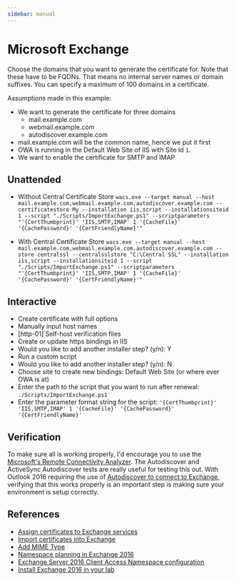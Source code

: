 ```yaml
---
sidebar: manual
---
```


# Microsoft Exchange
Choose the domains that you want to generate the certificate for. Note that these have to be FQDNs. 
That means no internal server names or domain suffixes. You can specify a maximum of 100 domains 
in a certificate.

Assumptions made in this example:

- We want to generate the certificate for three domains
   - mail.example.com
   - webmail.example.com
   - autodiscover.example.com
- mail.example.com will be the common name, hence we put it first
- OWA is running in the Default Web Site of IIS with Site Id `1`.
- We want to enable the certificate for SMTP and IMAP

## Unattended
- Without Central Certificate Store 
  `wacs.exe --target manual --host mail.example.com,webmail.example.com,autodiscover.example.com --certificatestore My --installation iis,script --installationsiteid 1 --script "./Scripts/ImportExchange.ps1" --scriptparameters "'{CertThumbprint}' 'IIS,SMTP,IMAP' 1 '{CacheFile}' '{CachePassword}' '{CertFriendlyName}'"`

- With Central Certificate Store
`wacs.exe --target manual --host mail.example.com,webmail.example.com,autodiscover.example.com --store centralssl --centralsslstore "C:\Central SSL" --installation iis,script --installationsiteid 1 --script "./Scripts/ImportExchange.ps1" --scriptparameters "'{CertThumbprint}' 'IIS,SMTP,IMAP' 1 '{CacheFile}' '{CachePassword}' '{CertFriendlyName}'"`

## Interactive
- Create certificate with full options
- Manually input host names
- [http-01] Self-host verification files
- Create or update https bindings in IIS
- Would you like to add another installer step? (y/n): Y
- Run a custom script
- Would you like to add another installer step? (y/n): N
- Choose site to create new bindings: Default Web Site (or where ever OWA is at)
- Enter the path to the script that you want to run after renewal: `./Scripts/ImportExchange.ps1`
- Enter the parameter format string for the script: `'{CertThumbprint}' 'IIS,SMTP,IMAP' 1 '{CacheFile}' '{CachePassword}' '{CertFriendlyName}'`

## Verification
To make sure all is working properly, I'd encourage you to use the 
[Microsoft's Remote Connectivity Analyzer](https://testconnectivity.microsoft.com/). 
The Autodiscover and ActiveSync Autodiscover tests are really useful for testing this out. 
With Outlook 2016 requiring the use of [Autodiscover to connect to Exchange](http://blogs.technet.com/b/exchange/archive/2015/11/19/outlook-2016-what-exchange-admins-need-to-know.aspx), 
verifying that this works properly is an important step is making sure your environment is setup correctly.

## References
- [Assign certificates to Exchange services](https://technet.microsoft.com/en-us/library/dd351257%28v=exchg.160%29.aspx)
- [Import certificates into Exchange](https://technet.microsoft.com/en-us/library/bb124424(v=exchg.160).aspx)
- [Add MIME Type](https://support.microsoft.com/en-us/kb/326965)
- [Namespace planning in Exchange 2016](http://blogs.technet.com/b/exchange/archive/2015/10/06/namespace-planning-in-exchange-2016.aspx) 
- [Exchange Server 2016 Client Access Namespace configuration](http://exchangeserverpro.com/exchange-server-2016-client-access-namespace-configuration/)
- [Install Exchange 2016 in your lab](https://supertekboy.com/2015/09/22/install-exchange-2016-in-your-lab-part-5/)